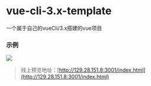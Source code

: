 # vue-cli-3.x-template
一个属于自己的vueCli/3.x搭建的vue项目

### 示例
![](https://user-gold-cdn.xitu.io/2019/7/23/16c1c3a497b39b6c?w=380&h=676&f=gif&s=1925924)

> 线上预览地址：[http://129.28.151.8:3001/index.html](http://129.28.151.8:3001/index.html)

